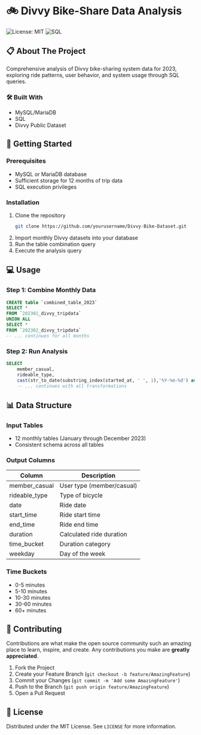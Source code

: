 # 🚲 Divvy Bike-Share Data Analysis

![License: MIT](https://img.shields.io/badge/License-MIT-yellow.svg)
![SQL](https://img.shields.io/badge/SQL-4479A1?style=flat&logo=mysql&logoColor=white)

## 📋 About The Project

Comprehensive analysis of Divvy bike-sharing system data for 2023, exploring ride patterns, user behavior, and system usage through SQL queries.

### 🛠️ Built With

* MySQL/MariaDB
* SQL
* Divvy Public Dataset

## 🚀 Getting Started

### Prerequisites

* MySQL or MariaDB database
* Sufficient storage for 12 months of trip data
* SQL execution privileges

### Installation

1. Clone the repository
   ```sh
   git clone https://github.com/yourusername/Divvy-Bike-Dataset.git
   ```
2. Import monthly Divvy datasets into your database
3. Run the table combination query
4. Execute the analysis query

## 💻 Usage

### Step 1: Combine Monthly Data

```sql
CREATE table `combined_table_2023`
SELECT *
FROM `202301_divvy_tripdata`
UNION ALL
SELECT *
FROM `202302_divvy_tripdata`
-- ... continues for all months
```

### Step 2: Run Analysis

```sql
SELECT
    member_casual,
    rideable_type,
    cast(str_to_date(substring_index(started_at, ' ', 1),'%Y-%m-%d') as date) as date,
    -- ... continues with all transformations
```

## 📊 Data Structure

### Input Tables
- 12 monthly tables (January through December 2023)
- Consistent schema across all tables

### Output Columns
| Column | Description |
|--------|-------------|
| member_casual | User type (member/casual) |
| rideable_type | Type of bicycle |
| date | Ride date |
| start_time | Ride start time |
| end_time | Ride end time |
| duration | Calculated ride duration |
| time_bucket | Duration category |
| weekday | Day of the week |

### Time Buckets
- 0-5 minutes
- 5-10 minutes
- 10-30 minutes
- 30-60 minutes
- 60+ minutes

## 🤝 Contributing

Contributions are what make the open source community such an amazing place to learn, inspire, and create. Any contributions you make are **greatly appreciated**.

1. Fork the Project
2. Create your Feature Branch (`git checkout -b feature/AmazingFeature`)
3. Commit your Changes (`git commit -m 'Add some AmazingFeature'`)
4. Push to the Branch (`git push origin feature/AmazingFeature`)
5. Open a Pull Request

## 📝 License

Distributed under the MIT License. See `LICENSE` for more information.

